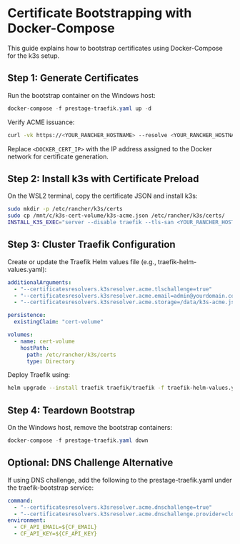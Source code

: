 # Certificate Bootstrapping with Docker-Compose

This guide explains how to bootstrap certificates using Docker-Compose for the k3s setup.

## Step 1: Generate Certificates
Run the bootstrap container on the Windows host:
```powershell
docker-compose -f prestage-traefik.yaml up -d
```
Verify ACME issuance:
```bash
curl -vk https://<YOUR_RANCHER_HOSTNAME> --resolve <YOUR_RANCHER_HOSTNAME>:443:<DOCKER_CERT_IP>
```
Replace `<DOCKER_CERT_IP>` with the IP address assigned to the Docker network for certificate generation.

## Step 2: Install k3s with Certificate Preload
On the WSL2 terminal, copy the certificate JSON and install k3s:
```bash
sudo mkdir -p /etc/rancher/k3s/certs
sudo cp /mnt/c/k3s-cert-volume/k3s-acme.json /etc/rancher/k3s/certs/
INSTALL_K3S_EXEC="server --disable traefik --tls-san <YOUR_RANCHER_HOSTNAME> --kubelet-arg=volume-plugin-dir=/etc/rancher/k3s/certs" curl -sfL https://get.k3s.io | sh -
```

## Step 3: Cluster Traefik Configuration
Create or update the Traefik Helm values file (e.g., traefik-helm-values.yaml):
```yaml
additionalArguments:
  - "--certificatesresolvers.k3sresolver.acme.tlschallenge=true"
  - "--certificatesresolvers.k3sresolver.acme.email=admin@yourdomain.com"
  - "--certificatesresolvers.k3sresolver.acme.storage=/data/k3s-acme.json"

persistence:
  existingClaim: "cert-volume"

volumes:
  - name: cert-volume
    hostPath:
      path: /etc/rancher/k3s/certs
      type: Directory
```
Deploy Traefik using:
```bash
helm upgrade --install traefik traefik/traefik -f traefik-helm-values.yaml
```

## Step 4: Teardown Bootstrap
On the Windows host, remove the bootstrap containers:
```powershell
docker-compose -f prestage-traefik.yaml down
```

## Optional: DNS Challenge Alternative
If using DNS challenge, add the following to the prestage-traefik.yaml under the traefik-bootstrap service:
```yaml
command:
  - "--certificatesresolvers.k3sresolver.acme.dnschallenge=true"
  - "--certificatesresolvers.k3sresolver.acme.dnschallenge.provider=cloudflare"
environment:
  - CF_API_EMAIL=${CF_EMAIL}
  - CF_API_KEY=${CF_API_KEY}
